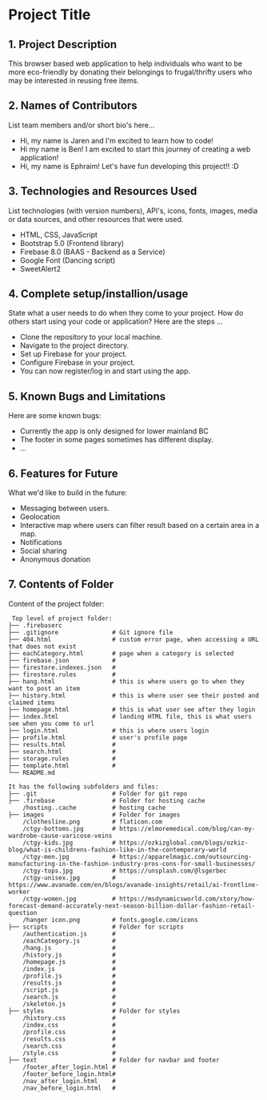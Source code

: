 # Project Title

## 1. Project Description
This browser based web application to help individuals who want to be more eco-friendly by donating their belongings to frugal/thrifty users who may be interested in reusing free items.

## 2. Names of Contributors
List team members and/or short bio's here... 
* Hi, my name is Jaren and I'm excited to learn how to code!
* Hi my name is Ben! I am excited to start this journey of creating a web application!
* Hi, my name is Ephraim! Let's have fun developing this project!! :D
	
## 3. Technologies and Resources Used
List technologies (with version numbers), API's, icons, fonts, images, media or data sources, and other resources that were used.
* HTML, CSS, JavaScript
* Bootstrap 5.0 (Frontend library)
* Firebase 8.0 (BAAS - Backend as a Service)
* Google Font (Dancing script)
* SweetAlert2

## 4. Complete setup/installion/usage
State what a user needs to do when they come to your project.  How do others start using your code or application?
Here are the steps ...
* Clone the repository to your local machine.
* Navigate to the project directory.
* Set up Firebase for your project.
* Configure Firebase in your project.
* You can now register/log in and start using the app.

## 5. Known Bugs and Limitations
Here are some known bugs:
* Currently the app is only designed for lower mainland BC
* The footer in some pages sometimes has different display.
* ...

## 6. Features for Future
What we'd like to build in the future:
* Messaging between users.
* Geolocation
* Interactive map where users can filter result based on a certain area in a map.
* Notifications
* Social sharing
* Anonymous donation
	
## 7. Contents of Folder
Content of the project folder:

```
 Top level of project folder: 
├── .firebaserc              
├── .gitignore               # Git ignore file
├── 404.html                 # custom error page, when accessing a URL that does not exist
├── eachCategory.html        # page when a category is selected
├── firebase.json            #
├── firestore.indexes.json   #
├── firestore.rules          #
├── hang.html                # this is where users go to when they want to post an item
├── history.html             # this is where user see their posted and claimed items
├── homepage.html            # this is what user see after they login
├── index.html               # landing HTML file, this is what users see when you come to url
├── login.html               # this is where users login
├── profile.html             # user's profile page
├── results.html             #
├── search.html              #
├── storage.rules            #
├── template.html            # 
└── README.md

It has the following subfolders and files:
├── .git                     # Folder for git repo
├── .firebase                # Folder for hosting cache
    /hosting..cache          # hosting cache
├── images                   # Folder for images
    /clothesline.png         # flaticon.com
    /ctgy-bottoms.jpg        # https://elmoremedical.com/blog/can-my-wardrobe-cause-varicose-veins
    /ctgy-kids.jpg           # https://ozkizglobal.com/blogs/ozkiz-blog/what-is-childrens-fashion-like-in-the-contemporary-world
    /ctgy-men.jpg            # https://apparelmagic.com/outsourcing-manufacturing-in-the-fashion-industry-pros-cons-for-small-businesses/
    /ctgy-tops.jpg           # https://unsplash.com/@lsgerbec
    /ctgy-unisex.jpg         # https://www.avanade.com/en/blogs/avanade-insights/retail/ai-frontline-worker
    /ctgy-women.jpg          # https://msdynamicsworld.com/story/how-forecast-demand-accurately-next-season-billion-dollar-fashion-retail-question
    /hanger icon.png         # fonts.google.com/icons
├── scripts                  # Folder for scripts
    /authentication.js       #
    /eachCategory.js         #
    /hang.js                 #
    /history.js              #
    /homepage.js             #
    /index.js                #
    /profile.js              #
    /results.js              #
    /script.js               #
    /search.js               #
    /skeleton.js             # 
├── styles                   # Folder for styles
    /history.css             #
    /index.css               #
    /profile.css             #
    /results.css             #
    /search.css              #
    /style.css               # 
├── text                     # Folder for navbar and footer
    /footer_after_login.html #
    /footer_before_login.html#
    /nav_after_login.html    #
    /nav_before_login.html   #

```


